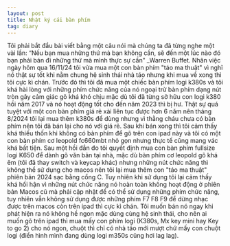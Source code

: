 ```yaml
---
layout: post
title: Nhật ký cái bàn phím
tag: diary
---
```


Tôi phải bắt đầu bài viết bằng một câu nói mà chúng ta đã từng nghe một vài lần: “Nếu bạn mua những thứ mà bạn không cần, sẽ đến một lúc nào đó bạn phải bán đi những thứ mà mình thực sự cần” _Warren Buffet. Nhân việc ngày hôm qua 16/11/24 tôi vừa mua một con bàn phím "táo ma thuật" vì nghĩ nó thật sự tốt khi nằm chung hệ sinh thái nhà táo nhưng khi mua về xong thì tôi cực kì chán. Trước đó thì tôi đã mua một chiếc bàn phím logi k380s và tôi khá hài lòng với những phím chức năng của nó ngoại trừ bàn phím dạng nút tròn gây cảm giác gõ khá khó chịu mặc dù tôi đã từng sở hữu con logi k380 hồi năm 2017 và nó hoạt động tốt cho đến năm 2023 thì bị hư. Thật sự quá tuyệt với một con bàn phím giá rẻ xài liên tục được hơn 6 năm nên tháng 8/2024 tôi lại mua thêm k380s để dùng nhưng vì thằng cháu chưa có bàn phím nên tôi đã bán lại cho nó với giá rẻ. Sau khi bán xong thì tôi cảm thấy khá thiếu thốn khi không có bàn phím để gõ trên con ipad này và tôi có một con bàn phím cơ leopold fc660mbt nhỏ gọn nhưng thực tế cũng mang vác khá bất tiện. Sau một hồi đắn đo tôi quyết định mua con bàn phím fullsize logi K650 để dành gõ văn bản tại nhà, mặc dù bàn phím cơ leopold gõ khá êm (tôi đã thay switch và keycap khác) nhưng những nút chức năng thì không thể sử dụng cho macos nên tôi lại mua thêm con "táo ma thuật" phiên bản 2024 sạc bằng cổng C. Tuy nhiên khi sử dụng tôi lại cảm thấy khá hối hận vì những nút chức năng nó hoàn toàn không hoạt động ở phiên bản Macos cũ mà phải cập nhật để có thể sử dụng những phím chức năng, tuy nhiên vẫn không sử dụng được những phím F7 F8 F9 để dừng nhạc được trên macos còn trên ipad thì cực kì chán. Tôi muốn bán nó ngay khi phát hiện ra nó không hề ngon mặc dùng cùng hệ sinh thái, cho nên ai muốn gõ trên ipad thì mua mấy con phím logi (K380s, Mx key mini hay Key to go 2) cho nó ngon, chuột thì chỉ có nhà táo mới mượt chứ mấy con chuột logi (điển hình mình đang dùng logi m350s cũng hơi lag lag). 
